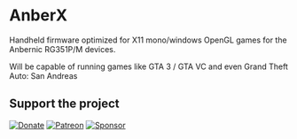 # AnberX

Handheld firmware optimized for X11 mono/windows OpenGL games for the Anbernic RG351P/M devices.

Will be capable of running games like GTA 3 / GTA VC and even Grand Theft Auto: San Andreas

Support the project
---

[![Donate](https://github.com/krishenriksen/AnberPorts/raw/master/donate.png)](https://www.paypal.me/krishenriksendk)
[![Patreon](https://github.com/krishenriksen/AnberPorts/raw/master/patreon.png)](https://www.patreon.com/bePatron?u=54003740)
[![Sponsor](https://github.com/krishenriksen/AnberPorts/raw/master/sponsor.png)](https://github.com/sponsors/krishenriksen)
